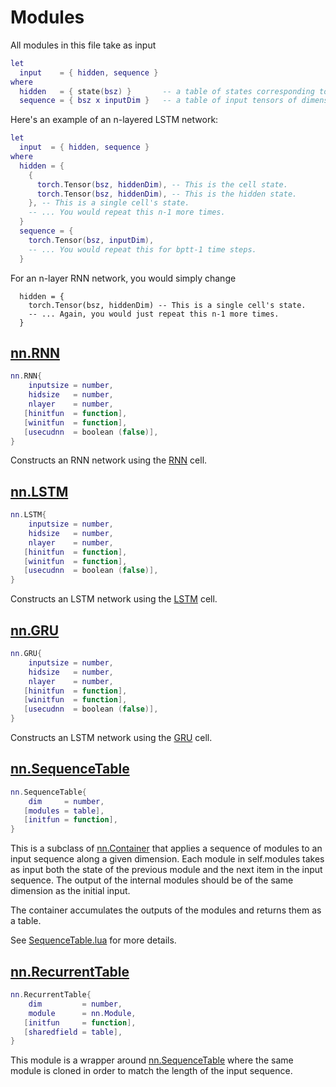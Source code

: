 # Modules

All modules in this file take as input
```lua
let
  input    = { hidden, sequence }
where
  hidden   = { state(bsz) }       -- a table of states corresponding to the initial states of each layer
  sequence = { bsz x inputDim }   -- a table of input tensors of dimension bsz x inputDim
```
Here's an example of an n-layered LSTM network:
```lua
let
  input  = { hidden, sequence }
where
  hidden = {
    {
      torch.Tensor(bsz, hiddenDim), -- This is the cell state.
      torch.Tensor(bsz, hiddenDim), -- This is the hidden state.
    }, -- This is a single cell's state.
    -- ... You would repeat this n-1 more times.
  }
  sequence = {
    torch.Tensor(bsz, inputDim),
    -- ... You would repeat this for bptt-1 time steps.
  }
```
For an n-layer RNN network, you would simply change
```
  hidden = {
    torch.Tensor(bsz, hiddenDim) -- This is a single cell's state.
    -- ... Again, you would just repeat this n-1 more times.
  }
```

## [nn.RNN](../rnnlib/nn/RNN.lua)

```lua
nn.RNN{
    inputsize = number,
    hidsize   = number,
    nlayer    = number,
   [hinitfun  = function],
   [winitfun  = function],
   [usecudnn  = boolean (false)],
}
```

Constructs an RNN network using the [RNN](cell.md#cellelman) cell.

## [nn.LSTM](../rnnlib/nn/LSTM.lua)

```lua
nn.LSTM{
    inputsize = number,
    hidsize   = number,
    nlayer    = number,
   [hinitfun  = function],
   [winitfun  = function],
   [usecudnn  = boolean (false)],
}
```

Constructs an LSTM network using the [LSTM](cell.md#celllstm) cell.

## [nn.GRU](../rnnlib/nn/GRU.lua)

```lua
nn.GRU{
    inputsize = number,
    hidsize   = number,
    nlayer    = number,
   [hinitfun  = function],
   [winitfun  = function],
   [usecudnn  = boolean (false)],
}
```

Constructs an LSTM network using the [GRU](cell.md#cellgru) cell.

## [nn.SequenceTable](../rnnlib/nn/SequenceTable.lua)

```lua
nn.SequenceTable{
    dim     = number,
   [modules = table],
   [initfun = function],
}
```

This is a subclass of [nn.Container](https://github.com/torch/nn/blob/master/Container.lua)
that applies a sequence of modules to an input sequence along a given
dimension. Each module in self.modules takes as input both the state of the
previous module and the next item in the input sequence. The output of the
internal modules should be of the same dimension as the initial input.

The container accumulates the outputs of the modules and returns them as a
table.

See [SequenceTable.lua](../rnnlib/nn/SequenceTable.lua) for more details.

## [nn.RecurrentTable](../rnnlib/nn/RecurrentTable.lua)

```lua
nn.RecurrentTable{
    dim         = number,
    module      = nn.Module,
   [initfun     = function],
   [sharedfield = table],
}
```

This module is a wrapper around [nn.SequenceTable](../rnnlib/nn/SequenceTable.lua)
where the same module is cloned in order to match the length of the input sequence.